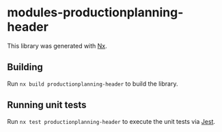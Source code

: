 # modules-productionplanning-header

This library was generated with [Nx](https://nx.dev).

## Building

Run `nx build productionplanning-header` to build the library.

## Running unit tests

Run `nx test productionplanning-header` to execute the unit tests via [Jest](https://jestjs.io).
